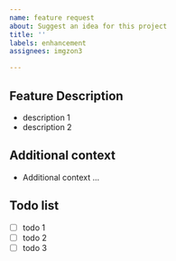 ```yaml
---
name: feature request
about: Suggest an idea for this project
title: ''
labels: enhancement
assignees: imgzon3

---
```


## Feature Description
- description 1
- description 2

## Additional context
- Additional context ...

## Todo list
- [ ] todo 1
- [ ] todo 2
- [ ] todo 3
